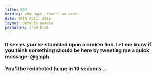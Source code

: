 ```yaml
---
title: 404
heading: 404 Oops, that's an error.
date: 29th April 2015
layout: default-nometa
permalink: /404.html
---
```


### It seems you've stumbled upon a broken link. Let me know if you think something should be here by tweeting me a quick message: [@gmph](http://twitter.com/gmph). <br/><br/>You'll be redirected [home](/) in 10 seconds...
